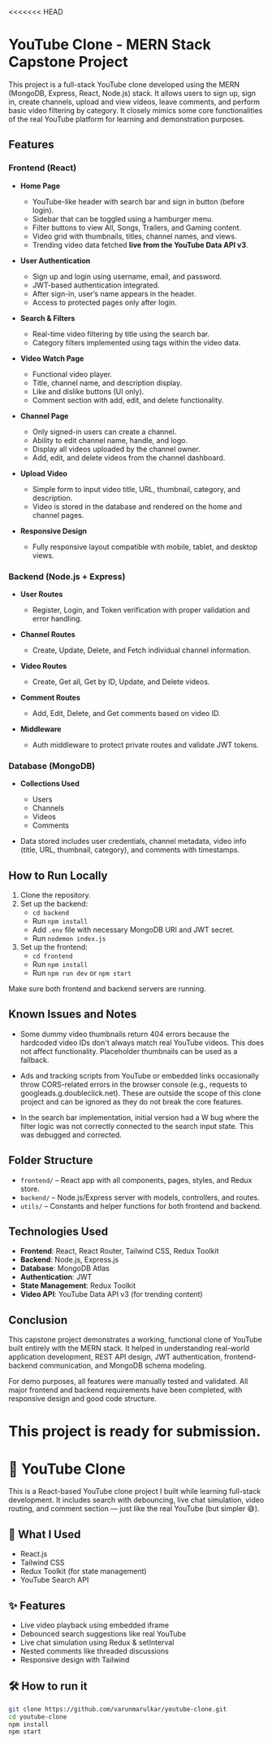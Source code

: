 <<<<<<< HEAD
# YouTube Clone - MERN Stack Capstone Project

This project is a full-stack YouTube clone developed using the MERN (MongoDB, Express, React, Node.js) stack. It allows users to sign up, sign in, create channels, upload and view videos, leave comments, and perform basic video filtering by category. It closely mimics some core functionalities of the real YouTube platform for learning and demonstration purposes.

## Features

### Frontend (React)
- **Home Page**
  - YouTube-like header with search bar and sign in button (before login).
  - Sidebar that can be toggled using a hamburger menu.
  - Filter buttons to view All, Songs, Trailers, and Gaming content.
  - Video grid with thumbnails, titles, channel names, and views.
  - Trending video data fetched **live from the YouTube Data API v3**.
- **User Authentication**
  - Sign up and login using username, email, and password.
  - JWT-based authentication integrated.
  - After sign-in, user’s name appears in the header.
  - Access to protected pages only after login.

- **Search & Filters**
  - Real-time video filtering by title using the search bar.
  - Category filters implemented using tags within the video data.

- **Video Watch Page**
  - Functional video player.
  - Title, channel name, and description display.
  - Like and dislike buttons (UI only).
  - Comment section with add, edit, and delete functionality.

- **Channel Page**
  - Only signed-in users can create a channel.
  - Ability to edit channel name, handle, and logo.
  - Display all videos uploaded by the channel owner.
  - Add, edit, and delete videos from the channel dashboard.

- **Upload Video**
  - Simple form to input video title, URL, thumbnail, category, and description.
  - Video is stored in the database and rendered on the home and channel pages.

- **Responsive Design**
  - Fully responsive layout compatible with mobile, tablet, and desktop views.

### Backend (Node.js + Express)
- **User Routes**
  - Register, Login, and Token verification with proper validation and error handling.

- **Channel Routes**
  - Create, Update, Delete, and Fetch individual channel information.

- **Video Routes**
  - Create, Get all, Get by ID, Update, and Delete videos.

- **Comment Routes**
  - Add, Edit, Delete, and Get comments based on video ID.

- **Middleware**
  - Auth middleware to protect private routes and validate JWT tokens.

### Database (MongoDB)
- **Collections Used**
  - Users
  - Channels
  - Videos
  - Comments

- Data stored includes user credentials, channel metadata, video info (title, URL, thumbnail, category), and comments with timestamps.

## How to Run Locally

1. Clone the repository.
2. Set up the backend:
   - `cd backend`
   - Run `npm install`
   - Add `.env` file with necessary MongoDB URI and JWT secret.
   - Run `nodemon index.js`
3. Set up the frontend:
   - `cd frontend`
   - Run `npm install`
   - Run `npm run dev` or `npm start`

Make sure both frontend and backend servers are running.

## Known Issues and Notes

- Some dummy video thumbnails return 404 errors because the hardcoded video IDs don't always match real YouTube videos. This does not affect functionality. Placeholder thumbnails can be used as a fallback.

- Ads and tracking scripts from YouTube or embedded links occasionally throw CORS-related errors in the browser console (e.g., requests to googleads.g.doubleclick.net). These are outside the scope of this clone project and can be ignored as they do not break the core features.

- In the search bar implementation, initial version had a W bug where the filter logic was not correctly connected to the search input state. This was debugged and corrected.

## Folder Structure

- `frontend/` – React app with all components, pages, styles, and Redux store.
- `backend/` – Node.js/Express server with models, controllers, and routes.
- `utils/` – Constants and helper functions for both frontend and backend.

## Technologies Used

- **Frontend**: React, React Router, Tailwind CSS, Redux Toolkit
- **Backend**: Node.js, Express.js
- **Database**: MongoDB Atlas
- **Authentication**: JWT
- **State Management**: Redux Toolkit
- **Video API**: YouTube Data API v3 (for trending content)

## Conclusion

This capstone project demonstrates a working, functional clone of YouTube built entirely with the MERN stack. It helped in understanding real-world application development, REST API design, JWT authentication, frontend-backend communication, and MongoDB schema modeling.

For demo purposes, all features were manually tested and validated. All major frontend and backend requirements have been completed, with responsive design and good code structure.

This project is ready for submission.
=======
# 🎥 YouTube Clone

This is a React-based YouTube clone project I built while learning full-stack development. It includes search with debouncing, live chat simulation, video routing, and comment section — just like the real YouTube (but simpler 😅).

## 🔧 What I Used
- React.js
- Tailwind CSS
- Redux Toolkit (for state management)
- YouTube Search API

## ✨ Features
- Live video playback using embedded iframe
- Debounced search suggestions like real YouTube
- Live chat simulation using Redux & setInterval
- Nested comments like threaded discussions
- Responsive design with Tailwind

## 🛠️ How to run it
```bash
git clone https://github.com/varunmarulkar/youtube-clone.git
cd youtube-clone
npm install
npm start

